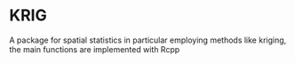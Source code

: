 
<!-- README.md is generated from README.Rmd. Please edit that file -->
KRIG
====

A package for spatial statistics in particular employing methods like kriging, the main functions are implemented with Rcpp
